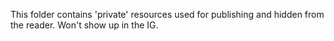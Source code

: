 This folder contains 'private' resources used for publishing and hidden from the reader.  Won't show up in the IG.
